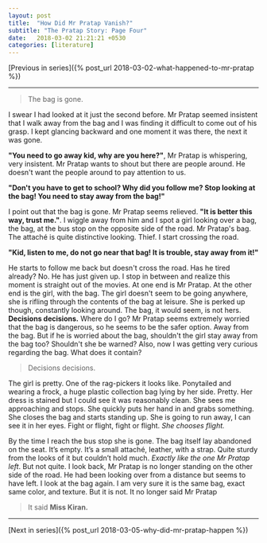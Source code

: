 ```yaml
---
layout: post
title:  "How Did Mr Pratap Vanish?"
subtitle: "The Pratap Story: Page Four"
date:   2018-03-02 21:21:21 +0530
categories: [literature]
---
```


[Previous in series]({% post_url 2018-03-02-what-happened-to-mr-pratap %})

---

> The bag is gone. 

I swear I had looked at it just the second before. Mr Pratap seemed insistent that I walk away from the bag and I was finding it difficult to come out of his grasp. I kept glancing backward and one moment it was there, the next it was gone. 

**"You need to go away kid, why are you here?"**, Mr Pratap is whispering, very insistent. Mr Pratap wants to shout but there are people around. He doesn't want the people around to pay attention to us.

**"Don't you have to get to school? Why did you follow me? Stop looking at the bag! You need to stay away from the bag!"**

I point out that the bag is gone. Mr Pratap seems relieved. **"It is better this way, trust me."**. I wiggle away from him and I spot a girl looking over a bag, the bag, at the bus stop on the opposite side of the road. Mr Pratap's bag. The attaché is quite distinctive looking. Thief. I start crossing the road.

**"Kid, listen to me, do not go near that bag! It is trouble, stay away from it!"**

He starts to follow me back but doesn't cross the road. Has he tired already? No. He has just given up. I stop in between and realize this moment is straight out of the movies. At one end is Mr Pratap. At the other end is the girl, with the bag. The girl doesn't seem to be going anywhere, she is rifling through the contents of the bag at leisure. She is perked up though, constantly looking around. The bag, it would seem, is not hers.  **Decisions decisions.** Where do I go? Mr Pratap seems extremely worried that the bag is dangerous, so he seems to be the safer option. Away from the bag. But if he is worried about the bag, shouldn't the girl stay away from the bag too? Shouldn't she be warned? Also, now I was getting very curious regarding the bag. What does it contain? 

> Decisions decisions. 

The girl is pretty. One of the rag-pickers it looks like. Ponytailed and wearing a frock, a huge plastic collection bag lying by her side. Pretty. Her dress is stained but I could see it was reasonably clean. She sees me approaching and stops. She quickly puts her hand in and grabs something. She closes the bag and starts standing up. She is going to run away, I can see it in her eyes. Fight or flight, fight or flight. _She chooses flight._

By the time I reach the bus stop she is gone. The bag itself lay abandoned on the seat. It’s empty. It’s a small attaché, leather, with a strap. Quite sturdy from the looks of it but couldn’t hold much. _Exactly like the one Mr Pratap left_. But not quite. I look back, Mr Pratap is no longer standing on the other side of the road. He had been looking over from a distance but seems to have left. I look at the bag again. I am very sure it is the same bag, exact same color, and texture. But it is not. It no longer said Mr Pratap

> It said **Miss Kiran.**

---

[Next in series]({% post_url 2018-03-05-why-did-mr-pratap-happen %})
